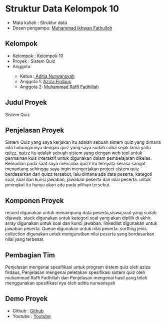 # Struktur Data Kelompok 10
<ul>
<li>Mata kuliah : Struktur data</li>
<li>Dosen pengampu: <a href="https://github.com/Muhammad-Ikhwan-Fathulloh">Muhammad Ikhwan Fathulloh<a></li>
</ul> 

## Kelompok 
<ul>
<li>Kelompok : Kelompok 10</li>
<li>Proyek : Sistem Quiz</li> 
<li>Anggota</li>
<ul>
<li>Ketua :<a href=" "> Aditia Nurwansyah</a></li>
<li>Anggota 1: <a href=" "> Aziza Firdaus</a></li>
<li>Anggota 2: <a href=" "> Muhammad Raffi Fadhillah</a></li> 
</ul> 
</ul> 

## Judul Proyek 
<p>Sistem Quiz</p> 

## Penjelasan Proyek
<p>Sistem Quiz yang saya kerjakan itu adalah sebuah sistem quiz yang dimana ada hubungannya dengan quiz yang saya sudah coba sejak lama yaitu quizz, quizz itu adalah sebuah sistem yang dengan web tool untuk permainan kuis interaktif untuk digunakan dalam pembelajaran dikelas. Kemudian pada saat saya mencoba quizz itu ternyata serasa sangat menantang sehingga saya ingin mengerjakan project sistem quiz berdasarkan dari quizz tersebut, lalu dimana ada data peserta, kategoti soal, soal dan kunci jawaban, jawaban peserta dan nilai peserta. untuk peringkat itu hanya akan ada pada pilihan tersebut.</p>   

## Komponen Proyek
<p>record digunakan untuk menampung data peserta,siswa,soal yang sudah dijawab.
   stack digunakan untuk kategori soal yang akan dipilih di akhir.
   array digunakan untuk soal dan kunci jawaban.
   linkedlist digunakan untuk jawaban peserta.
   Queue digunakan untuk nilai peserta.
   sortting jenis collection digunakan untuk mengurutkan nilai peserta yang berdasarkan nilai yang terbesar. 
   </p>

## Pembagian Tim
<p>Penjelasan mengenai spesifikasi untuk program sistem quiz oleh aziza firdaus, Penjelasan mengenai peletakan spesifikasi sistem quiz oleh muhammad Raffi Fadhillah dan Penjelasan mengenai hasil yang telah menggunakan spesifikasi nya oleh aditia nurwansyah</p>  
 
## Demo Proyek 
<ul>
  <li>Github : <a href="">Github</a></a></li>   
  <li>Youtube : <a href="">Youtube</a></li>
</ul> 
